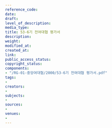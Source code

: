```yaml
---
reference_code: 
date: 
draft: 
level_of_description: 
media_type: 
title: 53-6기 전여대협 평가서
description: 
weight: 
modified_at: 
created_at: 
link: 
public_access_status: 
copyright_status: 
components:
- "/RG-01-중앙여대협/2000/53-6기 전여대협 평가서.pdf"
tags:
- 
creators:
- 
subjects:
- 
sources:
- 
venues:
- 
---
```

